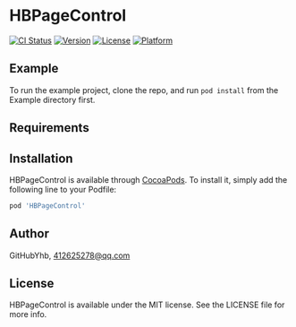 # HBPageControl

[![CI Status](https://img.shields.io/travis/GitHubYhb/HBPageControl.svg?style=flat)](https://travis-ci.org/GitHubYhb/HBPageControl)
[![Version](https://img.shields.io/cocoapods/v/HBPageControl.svg?style=flat)](https://cocoapods.org/pods/HBPageControl)
[![License](https://img.shields.io/cocoapods/l/HBPageControl.svg?style=flat)](https://cocoapods.org/pods/HBPageControl)
[![Platform](https://img.shields.io/cocoapods/p/HBPageControl.svg?style=flat)](https://cocoapods.org/pods/HBPageControl)

## Example

To run the example project, clone the repo, and run `pod install` from the Example directory first.

## Requirements

## Installation

HBPageControl is available through [CocoaPods](https://cocoapods.org). To install
it, simply add the following line to your Podfile:

```ruby
pod 'HBPageControl'
```

## Author

GitHubYhb, 412625278@qq.com

## License

HBPageControl is available under the MIT license. See the LICENSE file for more info.
